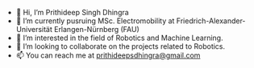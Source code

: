 - 👋 Hi, I’m Prithideep Singh Dhingra 
- 🌱 I’m currently pusruing MSc. Electromobility at Friedrich-Alexander-Universität Erlangen-Nürnberg (FAU)
- 👀 I’m interested in the field of Robotics and Machine Learning.
- 💞️ I’m looking to collaborate on the projects related to Robotics.
- 📫 You can reach me at prithideepsdhingra@gmail.com

<!---
Prithideep01/Prithideep01 is a ✨ special ✨ repository because its `README.md` (this file) appears on your GitHub profile.
You can click the Preview link to take a look at your changes.
--->
